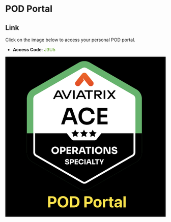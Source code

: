 # POD Portal

## Link
Click on the image below to access your personal POD portal.

- **Access Code**: <span style='color:#479608'>J3U5</span>

<a href="https://ops-portal.ace.aviatrixlab.com/" target="_blank">

![My image](images/pod.png)
</a>